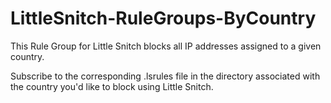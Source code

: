 # LittleSnitch-RuleGroups-ByCountry
This Rule Group for Little Snitch blocks all IP addresses assigned to a given country.

Subscribe to the corresponding .lsrules file in the directory associated with the country you'd like to block using Little Snitch.
